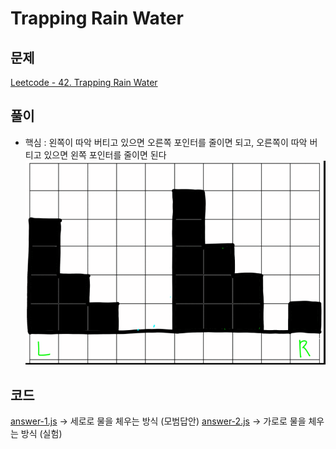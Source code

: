 # Trapping Rain Water
## 문제
[Leetcode - 42. Trapping Rain Water](https://leetcode.com/problems/trapping-rain-water/)

## 풀이
- 핵심 : 왼쪽이 따악 버티고 있으면 오른쪽 포인터를 줄이면 되고, 오른쪽이 따악 버티고 있으면 왼쪽 포인터를 줄이면 된다
![설명-1](./images/trapping-rain-water.gif)

## 코드
[answer-1.js](./answer-1.js) -> 세로로 물을 체우는 방식 (모범답안)
[answer-2.js](./answer-2.js) -> 가로로 물을 체우는 방식 (실험)